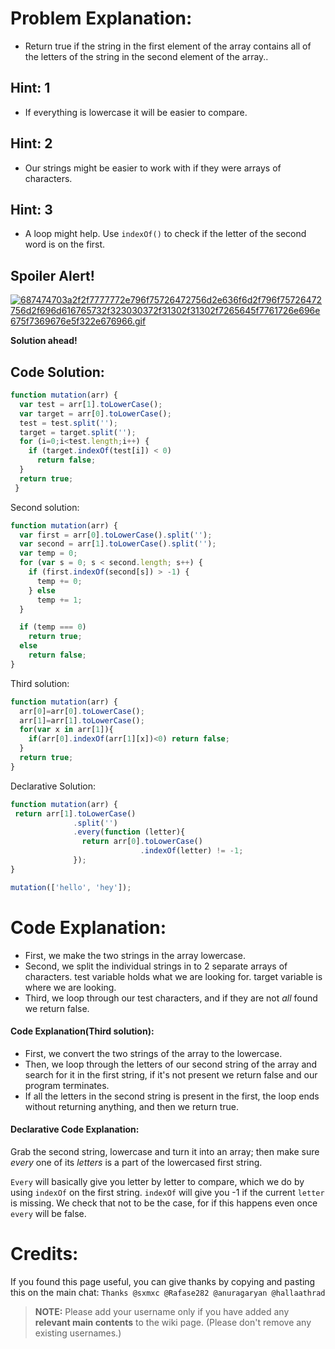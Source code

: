 # Problem Explanation:
- Return true if the string in the first element of the array contains all of the letters of the string in the second element of the array..

## Hint: 1
- If everything is lowercase it will be easier to compare.

## Hint: 2
- Our strings might be easier to work with if they were arrays of characters.

## Hint: 3
- A loop might help. Use `indexOf()` to check if the letter of the second word is on the first.

## Spoiler Alert!
[![687474703a2f2f7777772e796f75726472756d2e636f6d2f796f75726472756d2f696d616765732f323030372f31302f31302f7265645f7761726e696e675f7369676e5f322e676966.gif](https://files.gitter.im/FreeCodeCamp/Wiki/nlOm/thumb/687474703a2f2f7777772e796f75726472756d2e636f6d2f796f75726472756d2f696d616765732f323030372f31302f31302f7265645f7761726e696e675f7369676e5f322e676966.gif)](https://files.gitter.im/FreeCodeCamp/Wiki/nlOm/687474703a2f2f7777772e796f75726472756d2e636f6d2f796f75726472756d2f696d616765732f323030372f31302f31302f7265645f7761726e696e675f7369676e5f322e676966.gif)

**Solution ahead!**

## Code Solution:

```js
function mutation(arr) {
  var test = arr[1].toLowerCase();
  var target = arr[0].toLowerCase();
  test = test.split('');
  target = target.split('');
  for (i=0;i<test.length;i++) {
    if (target.indexOf(test[i]) < 0)
      return false;
  }
  return true;
 }
```

Second solution:
```js
function mutation(arr) {
  var first = arr[0].toLowerCase().split('');
  var second = arr[1].toLowerCase().split('');
  var temp = 0;
  for (var s = 0; s < second.length; s++) {
    if (first.indexOf(second[s]) > -1) {
      temp += 0;
    } else
      temp += 1;
  }

  if (temp === 0)
    return true;
  else
    return false;
}
```

Third solution:
```js
function mutation(arr) {
  arr[0]=arr[0].toLowerCase();
  arr[1]=arr[1].toLowerCase();
  for(var x in arr[1]){
    if(arr[0].indexOf(arr[1][x])<0) return false;
  }
  return true;
}
```

Declarative Solution:

```js
function mutation(arr) {
 return arr[1].toLowerCase()
              .split('')
              .every(function (letter){
                return arr[0].toLowerCase()
                             .indexOf(letter) != -1;
              });
}

mutation(['hello', 'hey']);
```

# Code Explanation:
- First, we make the two strings in the array lowercase.  
- Second, we split the individual strings in to 2 separate arrays of characters. test variable holds what we are looking for. target variable is where we are looking.   
- Third, we loop through our test characters, and if they are not _all_ found we return false.


#### Code Explanation(Third solution):
- First, we convert the two strings of the array to the lowercase.
- Then, we loop through the letters of our second string of the array and 
search for it in the first string, if it's not present we return false 
and our program terminates.
- If all the letters in the second string is present in the first, the
loop ends without returning anything, and then we return true.

#### Declarative Code Explanation:

Grab the second string, lowercase and turn it into an array; then make sure *every* one of its *letters* is a part of the lowercased first string.

`Every` will basically give you letter by letter to compare, which we do by using `indexOf` on the first string.
`indexOf` will give you -1 if the current `letter` is missing. 
We check that not to be the case, for if this happens even once `every` will be false.

# Credits:
If you found this page useful, you can give thanks by copying and pasting this on the main chat: `Thanks @sxmxc @Rafase282 @anuragaryan @hallaathrad`

> **NOTE:** Please add your username only if you have added any **relevant main contents** to the wiki page. (Please don't remove any existing usernames.)
